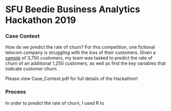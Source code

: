 # SFU Beedie Business Analytics Hackathon 2019 <br /> 
### Case Context
How do we predict the rate of churn? For this competition, one fictional telecom company is struggling with the loss of their customers. Given a [sample](https://github.com/jeanetteandrews/hackathon2019/tree/master/Datasets) of 3,750 customers, my team was tasked to predict the rate of churn of an additional 1,250 customers, as well as find the key variables that indicate customer churn. <br />

Please view Case_Context.pdf for full details of the Hackathon!

### Process
In order to predict the rate of churn, I used R to 
